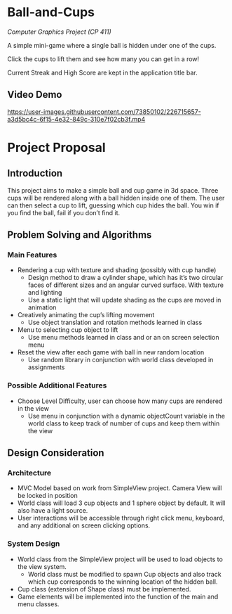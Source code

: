 # Ball-and-Cups
_Computer Graphics Project (CP 411)_

A simple mini-game where a single ball is hidden under one of the cups.

Click the cups to lift them and see how many you can get in a row!

Current Streak and High Score are kept in the application title bar.

## Video Demo

https://user-images.githubusercontent.com/73850102/226715657-a3d5bc4c-6f15-4e32-849c-310e7f02cb3f.mp4

# Project Proposal

## Introduction
This project aims to make a simple ball and cup game in 3d space. Three cups will be rendered along with a ball hidden inside one of them. The user can then select a cup to lift, guessing which cup hides the ball. You win if you find the ball, fail if you don’t find it.

## Problem Solving and Algorithms
### Main Features
- Rendering a cup with texture and shading (possibly with cup handle)
  - Design method to draw a cylinder shape, which has it’s two circular faces of different sizes and an angular curved surface. With texture and lighting
  - Use a static light that will update shading as the cups are moved in animation
- Creatively animating the cup’s lifting movement
  - Use object translation and rotation methods learned in class
- Menu to selecting cup object to lift
  - Use menu methods learned in class and or an on screen selection menu
- Reset the view after each game with ball in new random location
  - Use random library in conjunction with world class developed in assignments
### Possible Additional Features
- Choose Level Difficulty, user can choose how many cups are rendered in the view
  - Use menu in conjunction with a dynamic objectCount variable in the world class to keep track of number of cups and keep them within the view
## Design Consideration
### Architecture
- MVC Model based on work from SimpleView project. Camera View will be locked in position
- World class will load 3 cup objects and 1 sphere object by default. It will also have a light source.
- User interactions will be accessible through right click menu, keyboard, and any additional on screen clicking options.
### System Design
- World class from the SimpleView project will be used to load objects to the view system.
  - World class must be modified to spawn Cup objects and also track which cup corresponds to the winning location of the hidden ball.
- Cup class (extension of Shape class) must be implemented.
- Game elements will be implemented into the function of the main and menu classes.
